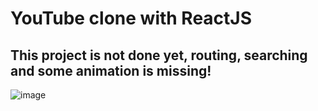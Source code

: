 # YouTube clone with ReactJS
## This project is not done yet, routing, searching and some animation is missing!

![image](https://user-images.githubusercontent.com/60651308/124190999-6c934200-dac3-11eb-84dd-7b86d3bdaa31.png)
